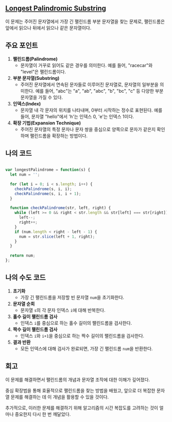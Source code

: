 ## [**Longest Palindromic Substring**](https://leetcode.com/problems/longest-palindromic-substring/)

이 문제는 주어진 문자열에서 가장 긴 팰린드롬 부분 문자열을 찾는 문제로, 팰린드롬은 앞에서 읽으나 뒤에서 읽으나 같은 문자열이다.

## 주요 포인트

1. **팰린드롬(Palindrome)**
    - 문자열이 거꾸로 읽어도 같은 경우를 의미한다. 예를 들어, "racecar"와 "level"은 팰린드롬이다.
2. **부분 문자열(Substring)**
    - 주어진 문자열에서 연속된 문자들로 이루어진 문자열로, 문자열의 일부분을 의미한다. 예를 들어, "abc"는 "a", "ab", "abc", "b", "bc", "c" 등 다양한 부분 문자열을 가질 수 있다.
3. **인덱스(Index)**
    - 문자열 내 각 문자의 위치를 나타내며, 0부터 시작하는 정수로 표현된다. 예를 들어, 문자열 "hello"에서 'h'는 인덱스 0, 'e'는 인덱스 1이다.
4. **확장 기법(Expansion Technique)**
    - 주어진 문자열의 특정 문자나 문자 쌍을 중심으로 양쪽으로 문자가 같은지 확인하며 팰린드롬을 확장하는 방법이다.

## 나의 코드

```jsx

var longestPalindrome = function(s) {
  let num = '';
  
  for (let i = 0; i < s.length; i++) {
    checkPalindrome(s, i, i);
    checkPalindrome(s, i, i + 1);
  }
  
  function checkPalindrome(str, left, right) {
    while (left >= 0 && right < str.length && str[left] === str[right]) {
      left--;
      right++;
    }
    if (num.length < right - left - 1) {
      num = str.slice(left + 1, right);
    }
  }
  
  return num;
};
```

## 나의 수도 코드

1. **초기화**
    - 가장 긴 팰린드롬을 저장할 빈 문자열 `num`을 초기화한다.
2. **문자열 순회**
    - 문자열 `s`의 각 문자 인덱스 `i`에 대해 반복한다.
3. **홀수 길이 팰린드롬 검사**
    - 인덱스 `i`를 중심으로 하는 홀수 길이의 팰린드롬을 검사한다.
4. **짝수 길이 팰린드롬 검사**
    - 인덱스 `i`와 `i+1`을 중심으로 하는 짝수 길이의 팰린드롬을 검사한다.
5. **결과 반환**
    - 모든 인덱스에 대해 검사가 완료되면, 가장 긴 팰린드롬 `num`을 반환한다.

## 회고

이 문제를 해결하면서 팰린드롬의 개념과 문자열 조작에 대한 이해가 깊어졌다.

중심 확장법을 통해 효율적으로 팰린드롬을 찾는 방법을 배웠고, 앞으로 더 복잡한 문자열 문제를 해결하는 데 이 개념을 활용할 수 있을 것이다.

추가적으로, 이러한 문제를 해결하기 위해 알고리즘의 시간 복잡도를 고려하는 것이 얼마나 중요한지 다시 한 번 깨달았다.
